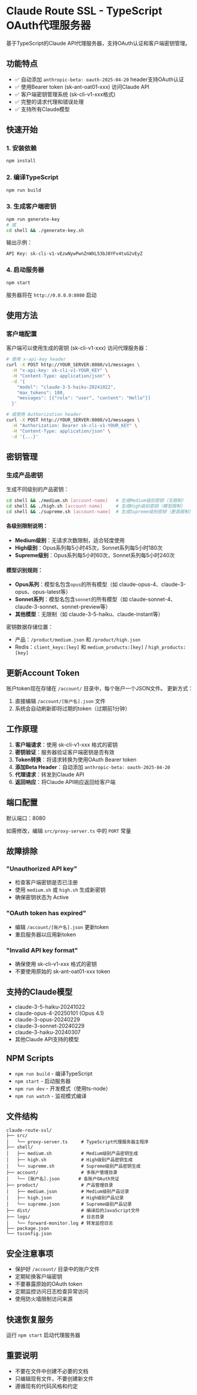 # Claude Route SSL - TypeScript OAuth代理服务器

基于TypeScript的Claude API代理服务器，支持OAuth认证和客户端密钥管理。

## 功能特点

- ✅ 自动添加 `anthropic-beta: oauth-2025-04-20` header支持OAuth认证
- ✅ 使用Bearer token (sk-ant-oat01-xxx) 访问Claude API  
- ✅ 客户端密钥管理系统 (sk-cli-v1-xxx格式)
- ✅ 完整的请求代理和错误处理
- ✅ 支持所有Claude模型

## 快速开始

### 1. 安装依赖

```bash
npm install
```

### 2. 编译TypeScript

```bash
npm run build
```

### 3. 生成客户端密钥

```bash
npm run generate-key
# 或
cd shell && ./generate-key.sh
```

输出示例：
```
API Key: sk-cli-v1-vEzwNywPwnZnWXL53bJ8YFv4tuG2vEyZ
```

### 4. 启动服务器

```bash
npm start
```

服务器将在 `http://0.0.0.0:8080` 启动

## 使用方法

### 客户端配置

客户端可以使用生成的密钥 (sk-cli-v1-xxx) 访问代理服务器：

```bash
# 使用 x-api-key header
curl -X POST http://YOUR_SERVER:8080/v1/messages \
  -H "x-api-key: sk-cli-v1-YOUR_KEY" \
  -H "Content-Type: application/json" \
  -d '{
    "model": "claude-3-5-haiku-20241022",
    "max_tokens": 100,
    "messages": [{"role": "user", "content": "Hello"}]
  }'

# 或使用 Authorization header
curl -X POST http://YOUR_SERVER:8080/v1/messages \
  -H "Authorization: Bearer sk-cli-v1-YOUR_KEY" \
  -H "Content-Type: application/json" \
  -d '{...}'
```

## 密钥管理

### 生成产品密钥

生成不同级别的产品密钥：
```bash
cd shell && ./medium.sh [account-name]   # 生成Medium级别密钥（无限制）
cd shell && ./high.sh [account-name]     # 生成High级别密钥（模型限制）
cd shell && ./supreme.sh [account-name]  # 生成Supreme级别密钥（更高限制）
```

#### 各级别限制说明：
- **Medium级别**：无请求次数限制，适合轻度使用
- **High级别**：Opus系列每5小时45次，Sonnet系列每5小时180次
- **Supreme级别**：Opus系列每5小时60次，Sonnet系列每5小时240次

#### 模型识别规则：
- **Opus系列**：模型名包含`opus`的所有模型（如 claude-opus-4、claude-3-opus、opus-latest等）
- **Sonnet系列**：模型名包含`sonnet`的所有模型（如 claude-sonnet-4、claude-3-sonnet、sonnet-preview等）
- **其他模型**：无限制（如 claude-3-5-haiku、claude-instant等）

密钥数据存储位置：
- 产品：`/product/medium.json` 和 `/product/high.json`
- Redis：`client_keys:[key]` 和 `medium_products:[key]` / `high_products:[key]`

## 更新Account Token

账户token现在存储在 `/account/` 目录中，每个账户一个JSON文件。
更新方式：
1. 直接编辑 `/account/[账户名].json` 文件
2. 系统会自动刷新即将过期的token（过期前1分钟）

## 工作原理

1. **客户端请求**：使用 sk-cli-v1-xxx 格式的密钥
2. **密钥验证**：服务器验证客户端密钥是否有效
3. **Token转换**：将请求转换为使用OAuth Bearer token
4. **添加Beta Header**：自动添加 `anthropic-beta: oauth-2025-04-20`
5. **代理请求**：转发到Claude API
6. **返回响应**：将Claude API响应返回给客户端

## 端口配置

默认端口：8080

如需修改，编辑 `src/proxy-server.ts` 中的 `PORT` 常量

## 故障排除

### "Unauthorized API key"
- 检查客户端密钥是否已注册
- 使用 `medium.sh` 或 `high.sh` 生成新密钥
- 确保密钥状态为 Active

### "OAuth token has expired"  
- 编辑 `/account/[账户名].json` 更新token
- 重启服务器以应用新token

### "Invalid API key format"
- 确保使用 sk-cli-v1-xxx 格式的密钥
- 不要使用原始的 sk-ant-oat01-xxx token

## 支持的Claude模型

- claude-3-5-haiku-20241022
- claude-opus-4-20250101 (Opus 4.1)
- claude-3-opus-20240229
- claude-3-sonnet-20240229
- claude-3-haiku-20240307
- 其他Claude API支持的模型

## NPM Scripts

- `npm run build` - 编译TypeScript
- `npm start` - 启动服务器
- `npm run dev` - 开发模式（使用ts-node）
- `npm run watch` - 监视模式编译

## 文件结构

```
claude-route-ssl/
├── src/
│   └── proxy-server.ts     # TypeScript代理服务器主程序
├── shell/
│   ├── medium.sh           # Medium级别产品密钥生成
│   ├── high.sh             # High级别产品密钥生成
│   └── supreme.sh          # Supreme级别产品密钥生成
├── account/                # 多账户管理目录
│   └── [账户名].json       # 各账户OAuth凭证
├── product/                # 产品管理目录
│   ├── medium.json         # Medium级别产品记录
│   ├── high.json           # High级别产品记录
│   └── supreme.json        # Supreme级别产品记录
├── dist/                   # 编译后的JavaScript文件
├── logs/                   # 日志目录
│   └── forward-monitor.log # 转发监控日志
├── package.json
└── tsconfig.json
```

## 安全注意事项

- 保护好 `/account/` 目录中的账户文件
- 定期轮换客户端密钥
- 不要暴露原始的OAuth token
- 定期监控访问日志检查异常访问
- 使用防火墙限制访问来源

## 快速恢复服务

运行 `npm start` 启动代理服务器

## 重要说明

- 不要在文件中创建不必要的文档
- 只编辑现有文件，不要创建新文件
- 遵循现有的代码风格和约定